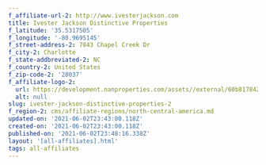 ```yaml
---
f_affiliate-url-2: http://www.ivesterjackson.com
title: Ivester Jackson Distinctive Properties
f_latitude: '35.5317505'
f_longitude: '-80.9695145'
f_street-address-2: 7843 Chapel Creek Dr
f_city-2: Charlotte
f_state-addbreviated-2: NC­
f_country-2: United States
f_zip-code-2: '28037'
f_affiliate-logo-2:
  url: https://development.nanproperties.com/assets//external/60b8178428bb7414f7798db8_608b0fcd5f36fd7cfef45eb2_logo.png
  alt: null
slug: ivester-jackson-distinctive-properties-2
f_region-2: cms/affiliate-regions/north-central-america.md
updated-on: '2021-06-02T23:43:00.118Z'
created-on: '2021-06-02T23:43:00.118Z'
published-on: '2021-06-02T23:48:16.338Z'
layout: '[all-affiliates].html'
tags: all-affiliates
---
```



